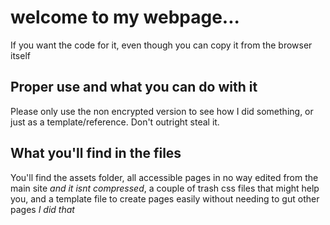 # welcome to my webpage... 
If you want the code for it, even though you can copy it from the browser itself
## Proper use and what you can do with it
Please only use the non encrypted version to see how I did something, or just as a template/reference. Don't outright steal it.
## What you'll find in the files
You'll find the assets folder, all accessible pages in no way edited from the main site *and it isnt compressed*, a couple of trash css files that might help you, and a template file to create pages easily without needing to gut other pages *I did that*
